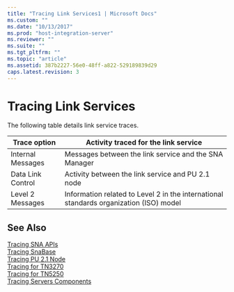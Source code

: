 ```yaml
---
title: "Tracing Link Services1 | Microsoft Docs"
ms.custom: ""
ms.date: "10/13/2017"
ms.prod: "host-integration-server"
ms.reviewer: ""
ms.suite: ""
ms.tgt_pltfrm: ""
ms.topic: "article"
ms.assetid: 387b2227-56e0-48ff-a822-529189839d29
caps.latest.revision: 3
---
```

# Tracing Link Services
The following table details link service traces.  
  
|Trace option|Activity traced for the link service|  
|------------------|------------------------------------------|  
|Internal Messages|Messages between the link service and the SNA Manager|  
|Data Link Control|Activity between the link service and PU 2.1 node|  
|Level 2 Messages|Information related to Level 2 in the international standards organization (ISO) model|  
  
## See Also  
 [Tracing SNA APIs](../core/tracing-sna-apis.md)   
 [Tracing SnaBase](../core/tracing-snabase.md)   
 [Tracing PU 2.1 Node](../core/tracing-pu-2-1-node.md)   
 [Tracing for TN3270](../core/tracing-for-tn3270.md)   
 [Tracing for TN5250](../core/tracing-for-tn5250.md)   
 [Tracing Servers Components](../core/tracing-servers-components.md)